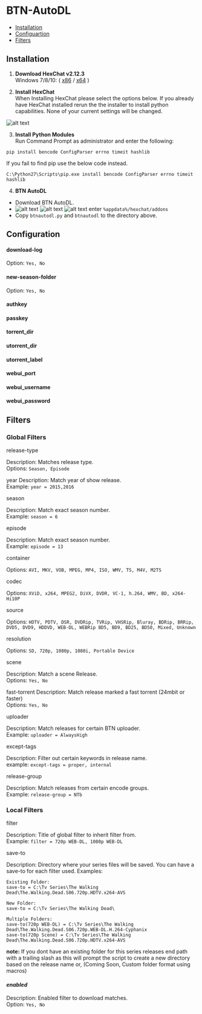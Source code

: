 # BTN-AutoDL

- [Installation](#installation)
- [Configuartion](#configuration)
- [Filters](#filters)

## Installation
1. **Download HexChat v2.12.3**  
  Windows 7/8/10: ( [x86](https://dl.hexchat.net/hexchat/HexChat%202.12.3%20x86.exe) / [x64](https://dl.hexchat.net/hexchat/HexChat%202.12.3%20x64.exe) )
  
2. **Install HexChat**  
  When Installing HexChat please select the options below. If you already have HexChat installed rerun the the installer to install python capabilities. None of your current settings will be changed.
  
  ![alt text](http://oi63.tinypic.com/2rna7bo.jpg "Hexchat Python install")
  
3. **Install Python Modules**  
  Run Command Prompt as administrator and enter the following:  
  ```
pip install bencode ConfigParser errno timeit hashlib
  ```  
  If you fail to find pip use the below code instead.  
  ```
C:\Python27\Scripts\pip.exe install bencode ConfigParser errno timeit hashlib
  ```  
  
  
4. **BTN AutoDL**
  - Download BTN AutoDL.
  - ![alt text](http://i66.tinypic.com/331dqir_th.png "Windows Key") ![alt text](http://i65.tinypic.com/eg8m0n_th.png "Plus") ![alt text](http://icons.iconarchive.com/icons/chromatix/keyboard-keys/32/letter-uppercase-R-icon.png "R Key") enter `%appdata%/hexchat/addons`
  - Copy `btnautodl.py` and `btnautodl` to the directory above. 
  
## Configuration
#### download-log
Option: `Yes, No`  
#### new-season-folder
Option: `Yes, No`  
#### authkey
#### passkey
#### torrent_dir
#### utorrent_dir
#### utorrent_label
#### webui_port
#### webui_username
#### webui_password
## Filters
### Global Filters

release-type

Description: Matches release type.  
Options: `Season, Episode`  


year
Description: Match year of show release.  
Example: `year = 2015,2016`  


season

Description: Match exact season number.  
Example: `season = 6`  


episode

Description: Match exact season number.  
Example: `episode = 13` 


container

Options: `AVI, MKV, VOB, MPEG, MP4, ISO, WMV, TS, M4V, M2TS`  


codec

Options: `XViD, x264, MPEG2, DiVX, DVDR, VC-1, h.264, WMV, BD, x264-Hi10P`  


source

Options:  `HDTV, PDTV, DSR, DVDRip, TVRip, VHSRip, Bluray, BDRip, BRRip, DVD5, DVD9, HDDVD, WEB-DL, WEBRip BD5, BD9, BD25, BD50, Mixed, Unknown`


resolution

Options: `SD, 720p, 1080p, 1080i, Portable Device`


scene

Description: Match a scene Release.  
Options: `Yes, No`  


fast-torrent
Description: Match release marked a fast torrent (24mbit or faster)  
Options: `Yes, No`  


uploader

Description: Match releases for certain BTN uploader.  
Example: `uploader = AlwaysHigh`    


except-tags

Description: Filter out certain keywords in release name.  
example: `except-tags = proper, internal`  


release-group

Description: Match releases from certain encode groups.  
Example: `release-group = NTb`


### Local Filters

filter

Description: Title of global filter to inherit filter from.  
Example: `filter = 720p WEB-DL, 1080p WEB-DL`


save-to

Description: Directory where your series files will be saved. You can have a save-to for each filter used.
Examples:
```
Existing Folder:
save-to = C:\Tv Series\The Walking Dead\The.Walking.Dead.S06.720p.HDTV.x264-AVS

New Folder:
save-to = C:\Tv Series\The Walking Dead\

Multiple Folders:
save-to(720p WEB-DL) = C:\Tv Series\The Walking Dead\The.Walking.Dead.S06.720p.WEB-DL.H.264-Cyphanix
save-to(720p Scene) = C:\Tv Series\The Walking Dead\The.Walking.Dead.S06.720p.HDTV.x264-AVS
```
**note:** If you dont have an existing folder for this series releases end path with a trailing slash as this will prompt the script to create a new directory based on the release name or, (Coming Soon, Custom folder format using macros)


#### *enabled*
Description: Enabled filter to download matches.  
Option: `Yes, No`


